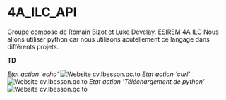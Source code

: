 # 4A_ILC_API

Groupe composé de Romain Bizot et Luke Develay.
ESIREM 4A ILC
Nous allons utiliser python car nous utilisons acutellement ce langage dans différents projets.

**TD**

*Etat action 'echo'*
![Website cv.lbesson.qc.to](https://github.com/romainbcode/4A_ILC_API/actions/workflows/runmain.yml/badge.svg)
*Etat action 'curl'*
![Website cv.lbesson.qc.to](https://github.com/romainbcode/4A_ILC_API/actions/workflows/newpush.yml/badge.svg)
*Etat action 'Téléchargement de python'*
![Website cv.lbesson.qc.to](https://github.com/romainbcode/4A_ILC_API/actions/workflows/curl.yml/badge.svg)



